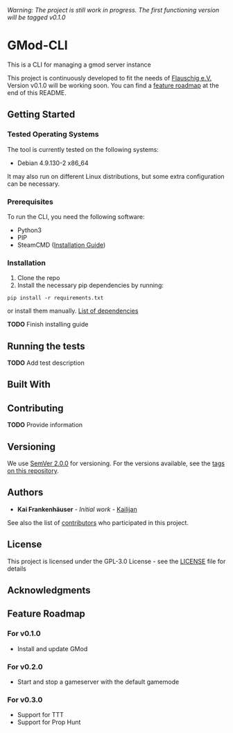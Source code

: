 *Warning: The project is still work in progress. The first functioning version will be tagged v0.1.0*
# GMod-CLI
This is a CLI for managing a gmod server instance

This project is continuously developed to fit the needs of [Flauschig e.V.](https://flauschig.net)
Version v0.1.0 will be working soon. You can find a [feature roadmap](#feature-roadmap) at the end of this README.

## Getting Started

### Tested Operating Systems

The tool is currently tested on the following systems:
- Debian 4.9.130-2 x86_64

It may also run on different Linux distributions, but some extra configuration can be necessary.

### Prerequisites

To run the CLI, you need the following software:
- Python3
- PIP
- SteamCMD ([Installation Guide](https://developer.valvesoftware.com/wiki/SteamCMD#Downloading_SteamCMD))

### Installation

1. Clone the repo
2. Install the necessary pip dependencies by running:
```
pip install -r requirements.txt
```
or install them manually.
[List of dependencies](requirements.txt)

__TODO__ Finish installing guide

## Running the tests

__TODO__ Add test description

## Built With

## Contributing

__TODO__ Provide information

## Versioning

We use [SemVer 2.0.0](https://semver.org/spec/v2.0.0.html) for versioning. For the versions available, see the [tags on this repository](https://github.com/Kailijan/GMod-CLI/tags).

## Authors

* **Kai Frankenhäuser** - *Initial work* - [Kailijan](https://github.com/Kailijan)

See also the list of [contributors](https://github.com/Kailijan/GMod-CLI/graphs/contributors) who participated in this project.

## License

This project is licensed under the GPL-3.0 License - see the [LICENSE](../LICENSE) file for details

## Acknowledgments

## Feature Roadmap

### For v0.1.0
- Install and update GMod

### For v0.2.0
- Start and stop a gameserver with the default gamemode

### For v0.3.0
- Support for TTT
- Support for Prop Hunt
